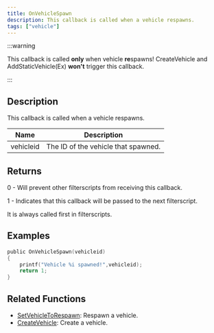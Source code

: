 ```yaml
---
title: OnVehicleSpawn
description: This callback is called when a vehicle respawns.
tags: ["vehicle"]
---
```


:::warning

This callback is called **only** when vehicle **re**spawns! CreateVehicle and AddStaticVehicle(Ex) **won't** trigger this callback.

:::

## Description

This callback is called when a vehicle respawns.

| Name      | Description                         |
| --------- | ----------------------------------- |
| vehicleid | The ID of the vehicle that spawned. |

## Returns

0 - Will prevent other filterscripts from receiving this callback.

1 - Indicates that this callback will be passed to the next filterscript.

It is always called first in filterscripts.

## Examples

```c
public OnVehicleSpawn(vehicleid)
{
    printf("Vehicle %i spawned!",vehicleid);
    return 1;
}
```

## Related Functions

- [SetVehicleToRespawn](../functions/SetVehicleToRespawn): Respawn a vehicle.
- [CreateVehicle](../functions/CreateVehicle): Create a vehicle.
